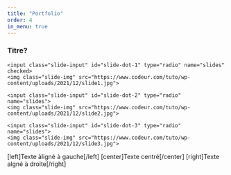 ```yaml
---
title: "Portfolio"
order: 4
in_menu: true
---
```

### Titre?

<div class="slider-container">
    <div class="menu">
        <label for="slide-dot-1"></label>
        <label for="slide-dot-2"></label>
        <label for="slide-dot-3"></label>
    </div>

    <input class="slide-input" id="slide-dot-1" type="radio" name="slides" checked>
    <img class="slide-img" src="https://www.codeur.com/tuto/wp-content/uploads/2021/12/slide1.jpg">

    <input class="slide-input" id="slide-dot-2" type="radio" name="slides">
    <img class="slide-img" src="https://www.codeur.com/tuto/wp-content/uploads/2021/12/slide2.jpg">

    <input class="slide-input" id="slide-dot-3" type="radio" name="slides">
    <img class="slide-img" src="https://www.codeur.com/tuto/wp-content/uploads/2021/12/slide3.jpg">

</div> 

[left]Texte àligné à gauche[/left]
[center]Texte centré[/center]
[right]Texte algné à droite[/right] 